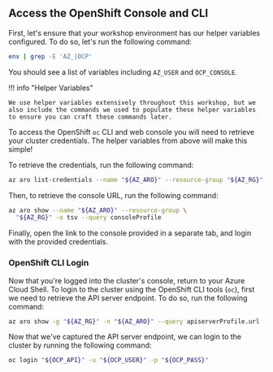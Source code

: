 ## Access the OpenShift Console and CLI

First, let's ensure that your workshop environment has our helper variables configured. To do so, let's run the following command:

```bash
env | grep -E 'AZ_|OCP'
```

You should see a list of variables including `AZ_USER` and `OCP_CONSOLE`.

!!! info "Helper Variables"

    We use helper variables extensively throughout this workshop, but we also include the commands we used to populate these helper variables to ensure you can craft these commands later. 

To access the OpenShift `oc` CLI and web console you will need to retrieve your cluster credentials. The helper variables from above will make this simple!

To retrieve the credentials, run the following command:

```bash
az aro list-credentials --name "${AZ_ARO}" --resource-group "${AZ_RG}"
```

Then, to retrieve the console URL, run the following command:

```bash
az aro show --name "${AZ_ARO}" --resource-group \
  "${AZ_RG}" -o tsv --query consoleProfile
```

Finally, open the link to the console provided in a separate tab, and login with the provided credentials. 

### OpenShift CLI Login

Now that you're logged into the cluster's console, return to your Azure Cloud Shell. To login to the cluster using the OpenShift CLI tools (`oc`), first we need to retrieve the API server endpoint. To do so, run the following command:

```bash
az aro show -g "${AZ_RG}" -n "${AZ_ARO}" --query apiserverProfile.url -o tsv
```

Now that we've captured the API server endpoint, we can login to the cluster by running the following command:

```bash
oc login "${OCP_API}" -u "${OCP_USER}" -p "${OCP_PASS}"
```